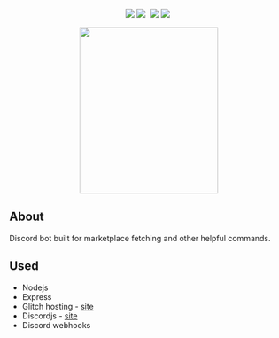 <p align="center">
    <img src="https://img.shields.io/uptimerobot/status/m782157500-6efc1951bd4f8488c4d8e15a.svg?label=server&style=flat" /> <img src="https://img.shields.io/uptimerobot/ratio/m782157500-6efc1951bd4f8488c4d8e15a.svg?label=server%20uptime&style=flat" />&nbsp;
    <img src="https://img.shields.io/uptimerobot/status/m782157497-1f5905dce922e6cbaad13e0e.svg?label=bot&style=flat" /> <img src="https://img.shields.io/uptimerobot/ratio/m782157497-1f5905dce922e6cbaad13e0e.svg?label=bot%20uptime&style=flat" />&nbsp;
    <!--<a href="https://discord.gg/3JDE5u3"><img src="https://img.shields.io/discord/460522691099623455.svg?style=flat&label=join%20server&logo=discord&logoColor=%23ffffff&colorB=%239464A3" /></a>-->

</p>

<p align="center">
    <img width="250" height="300" src="#">
</p>

## About

Discord bot built for marketplace fetching and other helpful commands.

## Used

- Nodejs
- Express
- Glitch hosting - [site](https://glitch.com)
- Discordjs - [site](https://discord.js.org)
- Discord webhooks
